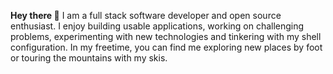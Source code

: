 **Hey there 👋** I am a full stack software developer and open source enthusiast. I enjoy building usable applications, working on challenging problems, experimenting with new technologies and tinkering with my shell configuration. In my freetime, you can find me exploring new places by foot or touring the mountains with my skis.

<!--
I like to dive deep into libraries, frameworks and languages and tackling problems by solving their root cause.
-->

<!--
**niklasnatter/niklasnatter** is a ✨ _special_ ✨ repository because its `README.md` (this file) appears on your GitHub profile.

Here are some ideas to get you started:

- 🔭 I’m currently working on ...
- 🌱 I’m currently learning ...
- 👯 I’m looking to collaborate on ...
- 🤔 I’m looking for help with ...
- 💬 Ask me about ...
- 📫 How to reach me: ...
- 😄 Pronouns: ...
- ⚡ Fun fact: ...
-->
